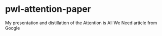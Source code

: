 # pwl-attention-paper
My presentation and distillation of the Attention is All We Need article from Google
